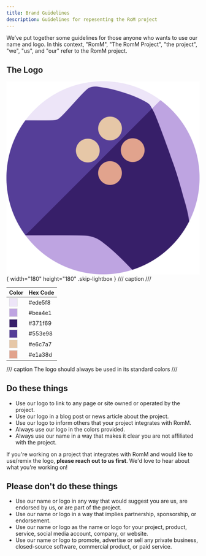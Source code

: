 ```yaml
---
title: Brand Guidelines
description: Guidelines for repesenting the RoM project
---
```

We’ve put together some guidelines for those anyone who wants to use our name and logo. In this context, "RomM", "The RomM Project", "the project", "we", "us", and "our" refer to the RomM project.

## The Logo
![Logo](../assets/images/romm-logo.svg){ width="180" height="180" .skip-lightbox }
/// caption
///

| Color | Hex Code |
|-------|----------|
|<div style="background-color: #ede5f8; width: 20px; height: 20px; display: inline-block; vertical-align: middle; border: 1px solid #ddd;"></div>| #ede5f8 |
|<div style="background-color: #bea4e1; width: 20px; height: 20px; display: inline-block; vertical-align: middle; border: 1px solid #ddd;"></div>| #bea4e1 |
|<div style="background-color: #371f69; width: 20px; height: 20px; display: inline-block; vertical-align: middle; border: 1px solid #ddd;"></div>| #371f69 |
|<div style="background-color: #553e98; width: 20px; height: 20px; display: inline-block; vertical-align: middle; border: 1px solid #ddd;"></div>| #553e98 |
|<div style="background-color: #e6c7a7; width: 20px; height: 20px; display: inline-block; vertical-align: middle; border: 1px solid #ddd;"></div>| #e6c7a7 |
|<div style="background-color: #e1a38d; width: 20px; height: 20px; display: inline-block; vertical-align: middle; border: 1px solid #ddd;"></div>| #e1a38d |
/// caption
The logo should always be used in its standard colors
///

## Do these things

* Use our logo to link to any page or site owned or operated by the project.
* Use our logo in a blog post or news article about the project.
* Use our logo to inform others that your project integrates with RomM.
* Always use our logo in the colors provided.
* Always use our name in a way that makes it clear you are not affiliated with the project.

If you're working on a project that integrates with RomM and would like to use/remix the logo, **please reach out to us first**. We'd love to hear about what you're working on!

## Please don't do these things

* Use our name or logo in any way that would suggest you are us, are endorsed by us, or are part of the project.
* Use our name or logo in a way that implies partnership, sponsorship, or endorsement.
* Use our name or logo as the name or logo for your project, product, service, social media account, company, or website.
* Use our name or logo to promote, advertise or sell any private business, closed-source software, commercial product, or paid service.
